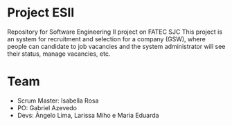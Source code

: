 # Project ESII

Repository for Software Engineering II project on FATEC SJC
This project is an system for recruitment and selection for a company (GSW), where people can candidate to job vacancies and the system administrator will see their status, manage vacancies, etc.

# Team

- Scrum Master: Isabella Rosa
- PO: Gabriel Azevedo
- Devs: Ângelo Lima, Larissa Miho e Maria Eduarda
